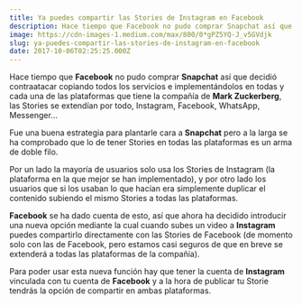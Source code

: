 ```yaml
---
title: Ya puedes compartir las Stories de Instagram en Facebook
description: Hace tiempo que Facebook no pudo comprar Snapchat así que decidió contraatacar copiando todos los servicios e implementándolos en todas y…
image: https://cdn-images-1.medium.com/max/800/0*gPZ5YQ-J_v5GVdjk
slug: ya-puedes-compartir-las-stories-de-instagram-en-facebook
date: 2017-10-06T02:25:25.000Z
---
```


Hace tiempo que **Facebook** no pudo comprar **Snapchat** así que decidió contraatacar copiando todos los servicios e implementándolos en todas y cada una de las plataformas que tiene la compañía de **Mark Zuckerberg**, las Stories se extendían por todo, Instagram, Facebook, WhatsApp, Messenger…

Fue una buena estrategia para plantarle cara a **Snapchat** pero a la larga se ha comprobado que lo de tener Stories en todas las plataformas es un arma de doble filo.

Por un lado la mayoría de usuarios solo usa los Stories de Instagram (la plataforma en la que mejor se han implementado), y por otro lado los usuarios que si los usaban lo que hacían era simplemente duplicar el contenido subiendo el mismo Stories a todas las plataformas.

**Facebook** se ha dado cuenta de esto, así que ahora ha decidido introducir una nueva opción mediante la cual cuando subes un video a **Instagram** puedes compartirlo directamente con las Stories de Facebook (de momento solo con las de Facebook, pero estamos casi seguros de que en breve se extenderá a todas las plataformas de la compañía).

Para poder usar esta nueva función hay que tener la cuenta de **Instagram** vinculada con tu cuenta de **Facebook** y a la hora de publicar tu Storie tendrás la opción de compartir en ambas plataformas.
